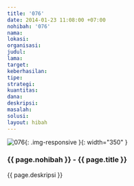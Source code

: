 ```yaml
---
title: '076'
date: 2014-01-23 11:08:00 +07:00
nohibah: '076'
nama: 
lokasi: 
organisasi: 
judul: 
lama: 
target: 
keberhasilan: 
tipe: 
strategi: 
kuantitas: 
dana: 
deskripsi: 
masalah: 
solusi: 
layout: hibah
---
```


![076](/static/img/hibahcms/076.png){: .img-responsive }{: width="350" }

### {{ page.nohibah }} - {{ page.title }}

{{ page.deskripsi }}
